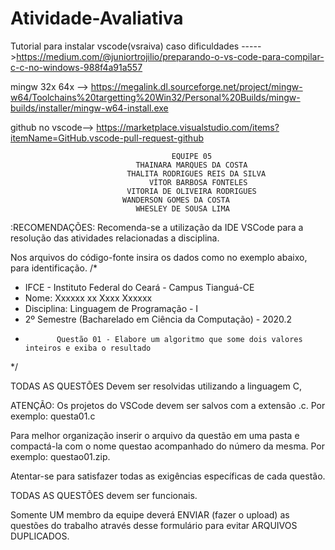 # Atividade-Avaliativa
Tutorial para instalar vscode(vsraiva) caso dificuldades 
----->https://medium.com/@juniortrojilio/preparando-o-vs-code-para-compilar-c-c-no-windows-988f4a91a557

mingw 32x 64x --> https://megalink.dl.sourceforge.net/project/mingw-w64/Toolchains%20targetting%20Win32/Personal%20Builds/mingw-builds/installer/mingw-w64-install.exe

github no vscode--> https://marketplace.visualstudio.com/items?itemName=GitHub.vscode-pull-request-github


                                        EQUIPE 05
                                THAINARA MARQUES DA COSTA
                              THALITA RODRIGUES REIS DA SILVA
                                   VÍTOR BARBOSA FONTELES
                              VITORIA DE OLIVEIRA RODRIGUES
                             WANDERSON GOMES DA COSTA
                                WHESLEY DE SOUSA LIMA

:RECOMENDAÇÕES:
Recomenda-se a utilização da IDE VSCode para a resolução das atividades relacionadas a disciplina.

Nos arquivos do código-fonte insira os dados como no exemplo abaixo, para identificação.
/*                       
* IFCE - Instituto Federal do Ceará - Campus Tianguá-CE
* Nome: Xxxxxx  xx Xxxx  Xxxxxx
* Disciplina: Linguagem de Programação - I
* 2º Semestre (Bacharelado em Ciência da Computação) - 2020.2
*            Questão 01 - Elabore um algoritmo que some dois valores inteiros e exiba o resultado
*/

TODAS AS QUESTÕES Devem ser resolvidas utilizando a linguagem C, 

ATENÇÃO: Os projetos do VSCode devem ser salvos com a extensão .c. Por exemplo: questa01.c

Para melhor organização inserir o arquivo da questão em uma pasta e compactá-la com o nome questao acompanhado do número da mesma. Por exemplo: questao01.zip.

Atentar-se para satisfazer todas as exigências específicas de cada questão. 

TODAS AS QUESTÕES devem ser funcionais.
 
Somente UM membro da equipe deverá ENVIAR (fazer o upload) as questões do trabalho através desse formulário para evitar ARQUIVOS DUPLICADOS.
